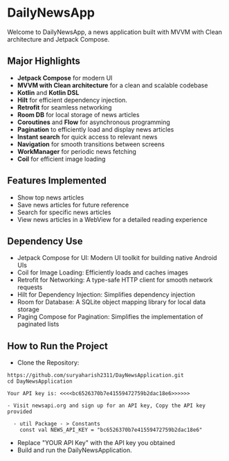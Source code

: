 # DailyNewsApp

Welcome to DailyNewsApp, a news application built with MVVM with Clean architecture and Jetpack Compose.

## Major Highlights

- **Jetpack Compose** for modern UI
- **MVVM with Clean architecture** for a clean and scalable codebase
- **Kotlin** and **Kotlin DSL**
- **Hilt** for efficient dependency injection.
- **Retrofit** for seamless networking
- **Room DB** for local storage of news articles
- **Coroutines** and **Flow** for asynchronous programming
- **Pagination** to efficiently load and display news articles
- **Instant search** for quick access to relevant news
- **Navigation** for smooth transitions between screens
- **WorkManager** for periodic news fetching
- **Coil** for efficient image loading

## Features Implemented

- Show top news articles
- Save news articles for future reference
- Search for specific news articles
- View news articles in a WebView for a detailed reading experience

## Dependency Use

- Jetpack Compose for UI: Modern UI toolkit for building native Android UIs
- Coil for Image Loading: Efficiently loads and caches images
- Retrofit for Networking: A type-safe HTTP client for smooth network requests
- Hilt for Dependency Injection: Simplifies dependency injection
- Room for Database: A SQLite object mapping library for local data storage
- Paging Compose for Pagination: Simplifies the implementation of paginated lists

## How to Run the Project

- Clone the Repository:
```
https://github.com/suryaharish2311/DayNewsApplication.git
cd DayNewsApplication

Your API key is: <<<<bc6526370b7e41559472759b2dac18e6>>>>>>

- Visit newsapi.org and sign up for an API key, Copy the API key provided

  - util Package - > Constants
    const val NEWS_API_KEY = "bc6526370b7e41559472759b2dac18e6"
```

- Replace "YOUR API Key" with the API key you obtained
- Build and run the DailyNewsApplication.